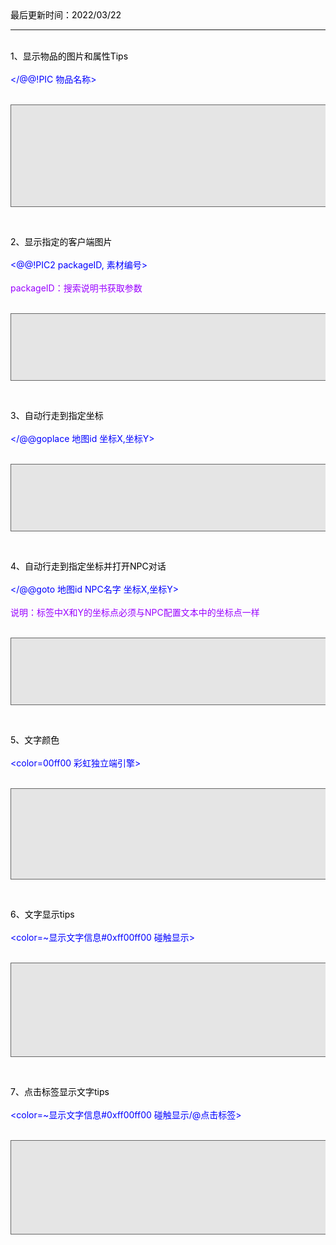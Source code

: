 <!DOCTYPE html PUBLIC "-//W3C//DTD XHTML 1.0 Transitional//EN" "http://www.w3.org/TR/xhtml1/DTD/xhtml1-transitional.dtd">
<html xmlns="http://www.w3.org/1999/xhtml">
<head>
<meta http-equiv="Content-Type" content="text/html; charset=gb2312" />
<title>特殊标签分类</title>
<style type="text/css">
body {
	margin-left: 50px;
	margin-top: 50px;
	margin-right: 50px;
	margin-bottom: 50px;
	color: #000;
}
.zise {
	color: #90F;
}
.lan {
	color: #00F;
}
.fen {
	color: #F0F;
}
.hong {
	color: #F00;
}
.duanluo {
	padding-left: 2em;
}
.zhushi {
	color: #0C0;
}

.biaoti {
	font-weight: bold;
	font-size: 24px;
	color: #F0F;
}
.cheng {
	color: #F60;
	font-weight: bold;
}
/* code */
.code { background: #e5e5e5; padding: 10px 100% 10px; border: 1px solid #666; margin: 0; font-size: 16px; color:#333333;}
</style>
</head>

<body>
最后更新时间：2022/03/22<br />
<hr />
<br />
<span class="biaoti">1、显示物品的图片和属性Tips</span><br /><br />
<span class="lan">&lt;/@@!PIC 物品名称&gt;</span><br /><br />
<pre><div class="code">[@示范]

&lt;/@@!PIC 圣战头盔&gt;      &lt;/@@!PIC 法神头盔&gt;     &lt;/@@!PIC 天尊头盔&gt;

</div></pre>
<br />

<span class="biaoti">2、显示指定的客户端图片</span><br /><br />
<span class="lan">&lt;@@!PIC2 packageID, 素材编号&gt;</span><br /><br />
<span class="zise">packageID：搜索说明书获取参数</span><br />
<br />
<pre><div class="code">[@示范]

&lt;@@!PIC2 3,15811&gt;  //显示客户端interface中15811号图片

</div></pre>
<br />

<span class="biaoti">3、自动行走到指定坐标</span><br /><br />
<span class="lan">&lt;/@@goplace 地图id 坐标X,坐标Y&gt;</span><br /><br />
<pre><div class="code">[@示范]

&lt;去将军坟东/@@goplace 0 775,400&gt;  //点击后人物会走到775:400坐标点

</div></pre>
<br />

<span class="biaoti">4、自动行走到指定坐标并打开NPC对话</span><br /><br />
<span class="lan">&lt;/@@goto 地图id NPC名字 坐标X,坐标Y&gt;</span><br /><br />
<span class="zise">说明：标签中X和Y的坐标点必须与NPC配置文本中的坐标点一样</span><br />
<br />
<pre><div class="code">[@示范]

&lt;去找落霞村铁匠/@@goto 1 铁匠 227,216&gt;  //点击后人物会走到227:216坐标点上打开铁匠对话框

</div></pre>
<br />

<span class="biaoti">5、文字颜色</span><br /><br />
<span class="lan">&lt;color=00ff00 彩虹独立端引擎&gt;</span><br /><br />
<pre><div class="code">[@示范]

&lt;color=00ff00 彩虹独立端引擎&gt;

{color=00ff00 &lt;$STR(S10)&gt;}

</div></pre>
<br />

<span class="biaoti">6、文字显示tips</span><br /><br />
<span class="lan">&lt;color=~显示文字信息#0xff00ff00 碰触显示&gt;</span><br /><br />
<pre><div class="code">[@示范]

&lt;color=~第一行文字信息#0xff00ff00$第二行文字信息#0xff00ff00$第三行文字信息#0xff00ff00 文字碰触显示&gt;

{color=~<$STR(S10)>#0xff00ff00$<$STR(S10)>#0xff00ff00$<$STR(S10)>#0xff00ff00 文字碰触显示}

</div></pre>
<br />

<span class="biaoti">7、点击标签显示文字tips</span><br /><br />
<span class="lan">&lt;color=~显示文字信息#0xff00ff00 碰触显示/@点击标签&gt;</span><br /><br />
<pre><div class="code">[@示范]

&lt;color=~第一行文字信息#0xff00ff00$第二行文字信息#0xff00ff00$第三行文字信息#0xff00ff00 进入地图/@进入地图&gt;

{color=~<$STR(S10)>#0xff00ff00$<$STR(S10)>#0xff00ff00$<$STR(S10)>#0xff00ff00 进入地图/@进入地图}

</div>
</pre>
<br />

</body>
</html>




